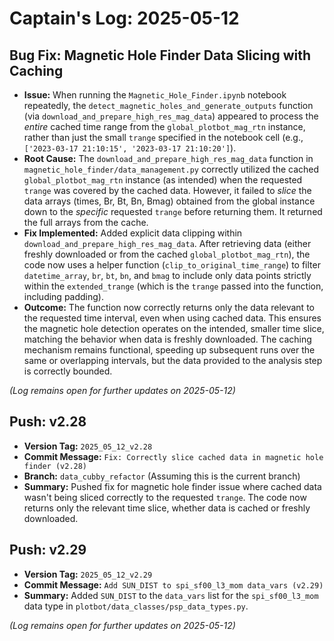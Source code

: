 # Captain's Log: 2025-05-12

## Bug Fix: Magnetic Hole Finder Data Slicing with Caching

- **Issue:** When running the `Magnetic_Hole_Finder.ipynb` notebook repeatedly, the `detect_magnetic_holes_and_generate_outputs` function (via `download_and_prepare_high_res_mag_data`) appeared to process the *entire* cached time range from the `global_plotbot_mag_rtn` instance, rather than just the small `trange` specified in the notebook cell (e.g., `['2023-03-17 21:10:15', '2023-03-17 21:10:20']`).
- **Root Cause:** The `download_and_prepare_high_res_mag_data` function in `magnetic_hole_finder/data_management.py` correctly utilized the cached `global_plotbot_mag_rtn` instance (as intended) when the requested `trange` was covered by the cached data. However, it failed to *slice* the data arrays (times, Br, Bt, Bn, Bmag) obtained from the global instance down to the *specific* requested `trange` before returning them. It returned the full arrays from the cache.
- **Fix Implemented:** Added explicit data clipping within `download_and_prepare_high_res_mag_data`. After retrieving data (either freshly downloaded or from the cached `global_plotbot_mag_rtn`), the code now uses a helper function (`clip_to_original_time_range`) to filter `datetime_array`, `br`, `bt`, `bn`, and `bmag` to include only data points strictly within the `extended_trange` (which is the `trange` passed into the function, including padding).
- **Outcome:** The function now correctly returns only the data relevant to the requested time interval, even when using cached data. This ensures the magnetic hole detection operates on the intended, smaller time slice, matching the behavior when data is freshly downloaded. The caching mechanism remains functional, speeding up subsequent runs over the same or overlapping intervals, but the data provided to the analysis step is correctly bounded.

*(Log remains open for further updates on 2025-05-12)*

## Push: v2.28

- **Version Tag:** `2025_05_12_v2.28`
- **Commit Message:** `Fix: Correctly slice cached data in magnetic hole finder (v2.28)`
- **Branch:** `data_cubby_refactor` (Assuming this is the current branch)
- **Summary:** Pushed fix for magnetic hole finder issue where cached data wasn't being sliced correctly to the requested `trange`. The code now returns only the relevant time slice, whether data is cached or freshly downloaded.

## Push: v2.29

- **Version Tag:** `2025_05_12_v2.29`
- **Commit Message:** `Add SUN_DIST to spi_sf00_l3_mom data_vars (v2.29)`
- **Summary:** Added `SUN_DIST` to the `data_vars` list for the `spi_sf00_l3_mom` data type in `plotbot/data_classes/psp_data_types.py`.

*(Log remains open for further updates on 2025-05-12)* 